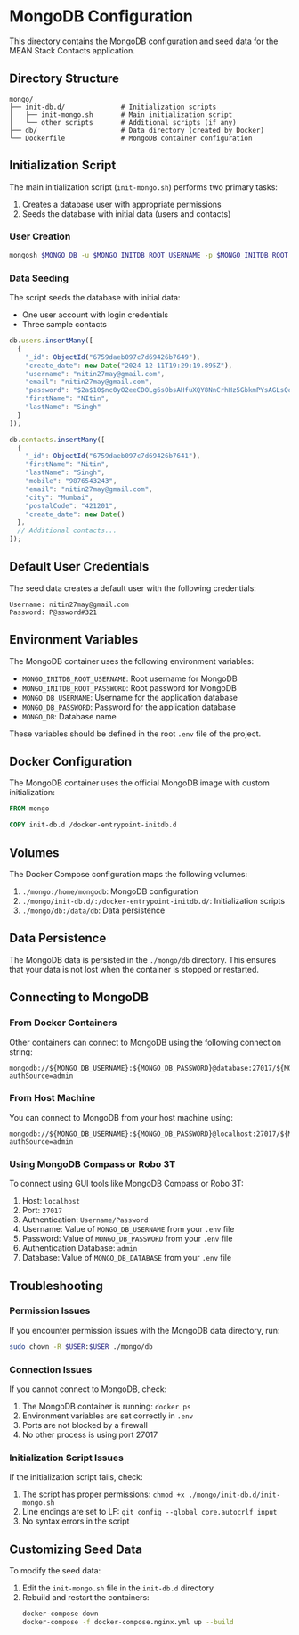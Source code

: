 # MongoDB Configuration

This directory contains the MongoDB configuration and seed data for the MEAN Stack Contacts application.

## Directory Structure

```
mongo/
├── init-db.d/              # Initialization scripts
│   ├── init-mongo.sh       # Main initialization script
│   └── other scripts       # Additional scripts (if any)
├── db/                     # Data directory (created by Docker)
└── Dockerfile              # MongoDB container configuration
```

## Initialization Script

The main initialization script (`init-mongo.sh`) performs two primary tasks:

1. Creates a database user with appropriate permissions
2. Seeds the database with initial data (users and contacts)

### User Creation

```bash
mongosh $MONGO_DB -u $MONGO_INITDB_ROOT_USERNAME -p $MONGO_INITDB_ROOT_PASSWORD --eval "db.createUser({ user: '$MONGO_DB_USERNAME', pwd:  '$MONGO_DB_PASSWORD', roles: [{ role: 'readWrite', db: '$MONGO_DB'}]})" --authenticationDatabase admin
```

### Data Seeding

The script seeds the database with initial data:

- One user account with login credentials
- Three sample contacts

```javascript
db.users.insertMany([
  {
    "_id": ObjectId("6759daeb097c7d69426b7649"),
    "create_date": new Date("2024-12-11T19:29:19.895Z"),
    "username": "nitin27may@gmail.com",
    "email": "nitin27may@gmail.com",
    "password": "$2a$10$nc0yO2eeCDOLg6sObsAHfuXQY8NnCrhHz5GbkmPYsAGLsQoSZa.qm",
    "firstName": "NItin",
    "lastName": "Singh"
  }
]);

db.contacts.insertMany([
  {
    "_id": ObjectId("6759daeb097c7d69426b7641"),
    "firstName": "Nitin",
    "lastName": "Singh",
    "mobile": "9876543243",
    "email": "nitin27may@gmail.com",
    "city": "Mumbai",
    "postalCode": "421201",
    "create_date": new Date()
  },
  // Additional contacts...
]);
```

## Default User Credentials

The seed data creates a default user with the following credentials:

```
Username: nitin27may@gmail.com
Password: P@ssword#321
```

## Environment Variables

The MongoDB container uses the following environment variables:

- `MONGO_INITDB_ROOT_USERNAME`: Root username for MongoDB
- `MONGO_INITDB_ROOT_PASSWORD`: Root password for MongoDB
- `MONGO_DB_USERNAME`: Username for the application database
- `MONGO_DB_PASSWORD`: Password for the application database
- `MONGO_DB`: Database name

These variables should be defined in the root `.env` file of the project.

## Docker Configuration

The MongoDB container uses the official MongoDB image with custom initialization:

```dockerfile
FROM mongo

COPY init-db.d /docker-entrypoint-initdb.d
```

## Volumes

The Docker Compose configuration maps the following volumes:

1. `./mongo:/home/mongodb`: MongoDB configuration
2. `./mongo/init-db.d/:/docker-entrypoint-initdb.d/`: Initialization scripts
3. `./mongo/db:/data/db`: Data persistence

## Data Persistence

The MongoDB data is persisted in the `./mongo/db` directory. This ensures that your data is not lost when the container is stopped or restarted.

## Connecting to MongoDB

### From Docker Containers

Other containers can connect to MongoDB using the following connection string:

```
mongodb://${MONGO_DB_USERNAME}:${MONGO_DB_PASSWORD}@database:27017/${MONGO_DB_DATABASE}?authSource=admin
```

### From Host Machine

You can connect to MongoDB from your host machine using:

```
mongodb://${MONGO_DB_USERNAME}:${MONGO_DB_PASSWORD}@localhost:27017/${MONGO_DB_DATABASE}?authSource=admin
```

### Using MongoDB Compass or Robo 3T

To connect using GUI tools like MongoDB Compass or Robo 3T:

1. Host: `localhost`
2. Port: `27017`
3. Authentication: `Username/Password`
4. Username: Value of `MONGO_DB_USERNAME` from your `.env` file
5. Password: Value of `MONGO_DB_PASSWORD` from your `.env` file
6. Authentication Database: `admin`
7. Database: Value of `MONGO_DB_DATABASE` from your `.env` file

## Troubleshooting

### Permission Issues

If you encounter permission issues with the MongoDB data directory, run:

```bash
sudo chown -R $USER:$USER ./mongo/db
```

### Connection Issues

If you cannot connect to MongoDB, check:

1. The MongoDB container is running: `docker ps`
2. Environment variables are set correctly in `.env`
3. Ports are not blocked by a firewall
4. No other process is using port 27017

### Initialization Script Issues

If the initialization script fails, check:

1. The script has proper permissions: `chmod +x ./mongo/init-db.d/init-mongo.sh`
2. Line endings are set to LF: `git config --global core.autocrlf input`
3. No syntax errors in the script

## Customizing Seed Data

To modify the seed data:

1. Edit the `init-mongo.sh` file in the `init-db.d` directory
2. Rebuild and restart the containers:
   ```bash
   docker-compose down
   docker-compose -f docker-compose.nginx.yml up --build
   ```